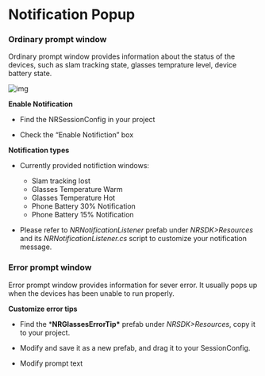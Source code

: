 # Notification Popup

### Ordinary prompt window

Ordinary prompt window provides information about the status of the devices, such as slam tracking state, glasses temprature level, device battery state.

![img](https://nrealsdkdoc.readthedocs.io/en/latest/_images/n1-0.png)

**Enable Notification**

- Find the NRSessionConfig in your project

- Check the “Enable Notifiction” box


**Notification types**

- Currently provided notifiction windows:

  - Slam tracking lost
  - Glasses Temperature Warm
  - Glasses Temperature Hot
  - Phone Battery 30% Notification
  - Phone Battery 15% Notification

- Please refer to *NRNotificationListener* prefab under *NRSDK>Resources* and its *NRNotificationListener.cs* script to customize your notification message.


### Error prompt window

Error prompt window provides information for sever error. It usually pops up when the devices has been unable to run properly.

**Customize error tips**

- Find the ***NRGlassesErrorTip\*** prefab under *NRSDK>Resources*, copy it to your project.

- Modify and save it as a new prefab, and drag it to your SessionConfig.

- Modify prompt text
